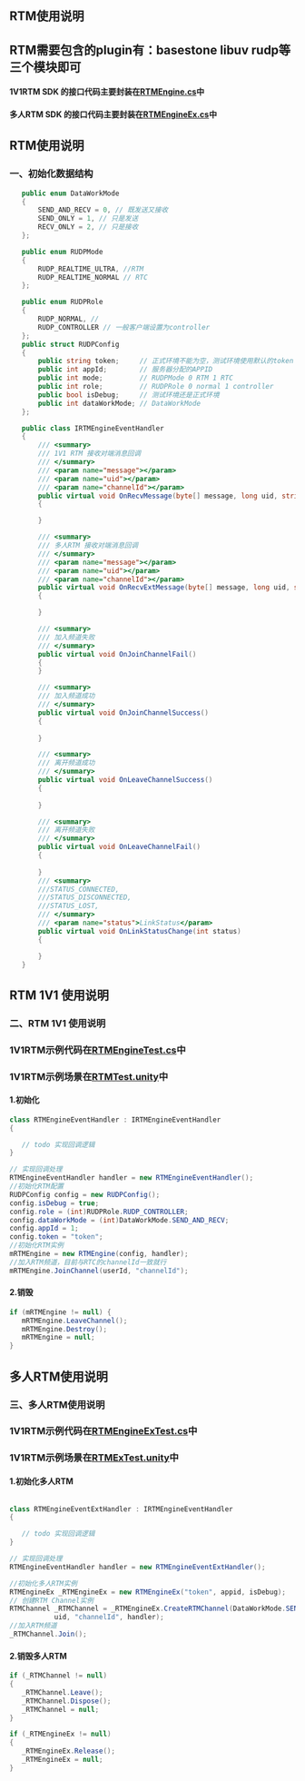

<h2 id="1"> RTM使用说明</h2>

## RTM需要包含的plugin有：basestone libuv rudp等三个模块即可

#### 1V1RTM SDK 的接口代码主要封装在[RTMEngine.cs](UnityRTCDemo/Assets/RTM/RTMEngine.cs)中

#### 多人RTM SDK 的接口代码主要封装在[RTMEngineEx.cs](UnityRTCDemo/Assets/RTM/RTMEngineEx.cs)中

## RTM使用说明

### 一、初始化数据结构

 ```csharp
    public enum DataWorkMode
    {
        SEND_AND_RECV = 0, // 既发送又接收
        SEND_ONLY = 1, // 只是发送
        RECV_ONLY = 2, // 只是接收
    };

    public enum RUDPMode
    {
        RUDP_REALTIME_ULTRA, //RTM
        RUDP_REALTIME_NORMAL // RTC
    };

    public enum RUDPRole
    {
        RUDP_NORMAL, // 
        RUDP_CONTROLLER // 一般客户端设置为controller
    };
    public struct RUDPConfig
    {
        public string token;     // 正式环境不能为空，测试环境使用默认的token
        public int appId;        // 服务器分配的APPID
        public int mode;         // RUDPMode 0 RTM 1 RTC
        public int role;         // RUDPRole 0 normal 1 controller
        public bool isDebug;     // 测试环境还是正式环境
        public int dataWorkMode; // DataWorkMode
    };

    public class IRTMEngineEventHandler
    {
        /// <summary>
        /// 1V1 RTM 接收对端消息回调
        /// </summary>
        /// <param name="message"></param>
        /// <param name="uid"></param>
        /// <param name="channelId"></param>
        public virtual void OnRecvMessage(byte[] message, long uid, string channelId)
        {

        }

        /// <summary>
        /// 多人RTM 接收对端消息回调
        /// </summary>
        /// <param name="message"></param>
        /// <param name="uid"></param>
        /// <param name="channelId"></param>
        public virtual void OnRecvExtMessage(byte[] message, long uid, string channelId)
        {

        }

        /// <summary>
        /// 加入频道失败
        /// </summary>
        public virtual void OnJoinChannelFail()
        {
        }

        /// <summary>
        /// 加入频道成功
        /// </summary>
        public virtual void OnJoinChannelSuccess()
        {
           
        }

        /// <summary>
        /// 离开频道成功
        /// </summary>
        public virtual void OnLeaveChannelSuccess()
        {
            
        }

        /// <summary>
        /// 离开频道失败
        /// </summary>
        public virtual void OnLeaveChannelFail()
        {
            
        }
        /// <summary>
        ///STATUS_CONNECTED,
        ///STATUS_DISCONNECTED,
        ///STATUS_LOST,
        /// </summary>
        /// <param name="status">LinkStatus</param>
        public virtual void OnLinkStatusChange(int status)
        {

        }
    }
````````

<h2 id="2"> RTM 1V1 使用说明</h2>

### 二、RTM 1V1 使用说明

### 1V1RTM示例代码在[RTMEngineTest.cs](UnityRTCDemo/Assets/demo/rtm/RTMEngineTest.cs)中

### 1V1RTM示例场景在[RTMTest.unity](UnityRTCDemo/Assets/Scenes/RTMTest.unity)中

#### 1.初始化

 ```csharp
class RTMEngineEventHandler : IRTMEngineEventHandler
{

    // todo 实现回调逻辑
}

// 实现回调处理
RTMEngineEventHandler handler = new RTMEngineEventHandler();
//初始化RTM配置
RUDPConfig config = new RUDPConfig();
config.isDebug = true;
config.role = (int)RUDPRole.RUDP_CONTROLLER;
config.dataWorkMode = (int)DataWorkMode.SEND_AND_RECV;
config.appId = 1;
config.token = "token";
//初始化RTM实例
mRTMEngine = new RTMEngine(config, handler);
//加入RTM频道，目前与RTC的channelId一致就行
mRTMEngine.JoinChannel(userId, "channelId");
 ``````

#### 2.销毁

 ```csharp
if (mRTMEngine != null) {
    mRTMEngine.LeaveChannel();
    mRTMEngine.Destroy();
    mRTMEngine = null;
}
 ``````

<h2 id="3"> 多人RTM使用说明</h2>

### 三、多人RTM使用说明

### 1V1RTM示例代码在[RTMEngineExTest.cs](UnityRTCDemo/Assets/demo/rtm/RTMEngineExTest.cs)中

### 1V1RTM示例场景在[RTMExTest.unity](UnityRTCDemo/Assets/Scenes/RTMExTest.unity)中

#### 1.初始化多人RTM

 ```csharp

class RTMEngineEventExtHandler : IRTMEngineEventHandler
{

    // todo 实现回调逻辑
}

// 实现回调处理
RTMEngineEventHandler handler = new RTMEngineEventExtHandler();

//初始化多人RTM实例
RTMEngineEx _RTMEngineEx = new RTMEngineEx("token", appid, isDebug);
// 创建RTM Channel实例
RTMChannel _RTMChannel = _RTMEngineEx.CreateRTMChannel(DataWorkMode.SEND_AND_RECV,
            uid, "channelId", handler);
//加入RTM频道
_RTMChannel.Join();
 ``````

#### 2.销毁多人RTM

 ```csharp
if (_RTMChannel != null)
{
    _RTMChannel.Leave();
    _RTMChannel.Dispose();
    _RTMChannel = null;
}

if (_RTMEngineEx != null)
{
    _RTMEngineEx.Release();
    _RTMEngineEx = null;
}
 ``````